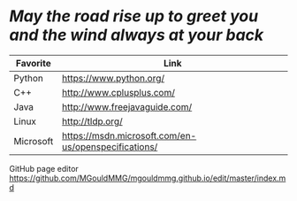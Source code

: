 

# _May the road rise up to greet you and the wind always at your back_  


Favorite | Link
-------- | --------
Python   | https://www.python.org/
C++      | http://www.cplusplus.com/
Java     | http://www.freejavaguide.com/
Linux    | http://tldp.org/
Microsoft|https://msdn.microsoft.com/en-us/openspecifications/  




GitHub page editor
https://github.com/MGouldMMG/mgouldmmg.github.io/edit/master/index.md


